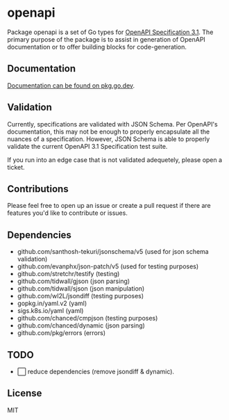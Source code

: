 # openapi

Package openapi is a set of Go types for [OpenAPI Specification
3.1](https://spec.openapis.org/oas/v3.1.0). The primary purpose of the package
is to assist in generation of OpenAPI documentation or to offer building blocks
for code-generation.

## Documentation

[Documentation can be found on pkg.go.dev](https://pkg.go.dev/github.com/chanced/openapi).

## Validation

Currently, specifications are validated with JSON Schema. Per OpenAPI's
documentation, this may not be enough to properly encapsulate all the nuances
of a specification. However, JSON Schema is able to properly validate the current
OpenAPI 3.1 Specification test suite.

If you run into an edge case that is not validated adequetely, please open a ticket.

## Contributions

Please feel free to open up an issue or create a pull request if there are features
you'd like to contribute or issues.

## Dependencies

-   github.com/santhosh-tekuri/jsonschema/v5 (used for json schema validation)
-   github.com/evanphx/json-patch/v5 (used for testing purposes)
-   github.com/stretchr/testify (testing)
-   github.com/tidwall/gjson (json parsing)
-   github.com/tidwall/sjson (json manipulation)
-   github.com/wI2L/jsondiff (testing purposes)
-   gopkg.in/yaml.v2 (yaml)
-   sigs.k8s.io/yaml (yaml)
-   github.com/chanced/cmpjson (testing purposes)
-   github.com/chanced/dynamic (json parsing)
-   github.com/pkg/errors (errors)

## TODO

-   :white_large_square: reduce dependencies (remove jsondiff & dynamic).

## License

MIT
